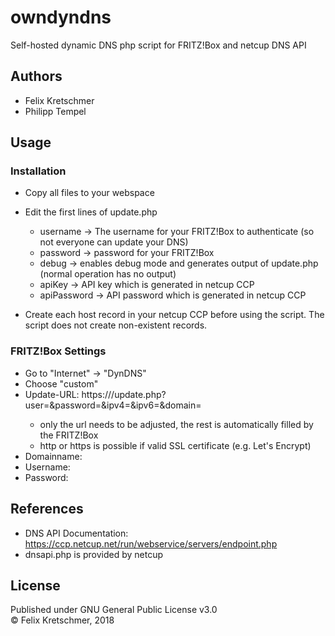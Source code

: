 # owndyndns
Self-hosted dynamic DNS php script for FRITZ!Box and netcup DNS API

## Authors
* Felix Kretschmer
* Philipp Tempel

## Usage
### Installation
* Copy all files to your webspace
* Edit the first lines of update.php
  * username -> The username for your FRITZ!Box to authenticate (so not everyone can update your DNS)
  * password -> password for your FRITZ!Box
  * debug -> enables debug mode and generates output of update.php (normal operation has no output)
  * apiKey -> API key which is generated in netcup CCP
  * apiPassword -> API password which is generated in netcup CCP
  
* Create each host record in your netcup CCP before using the script. The script does not create non-existent records.

### FRITZ!Box Settings
* Go to "Internet" -> "DynDNS"
* Choose "custom"
* Update-URL: https://<url of your webspace>/update.php?user=<username>&password=<pass>&ipv4=<ipaddr>&ipv6=<ip6addr>&domain=<domain>
  * only the url needs to be adjusted, the rest is automatically filled by the FRITZ!Box
  * http or https is possible if valid SSL certificate (e.g. Let's Encrypt)
* Domainname: <host record that is supposed to be updated>
* Username: <username as defined in update.php>
* Password: <password as definied in update.php>

## References
* DNS API Documentation: https://ccp.netcup.net/run/webservice/servers/endpoint.php
* dnsapi.php is provided by netcup

## License
Published under GNU General Public License v3.0  
&copy; Felix Kretschmer, 2018
